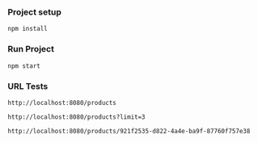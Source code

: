 ### Project setup
```
npm install
```

### Run Project
```
npm start
```

### URL Tests

```
http://localhost:8080/products
```

```
http://localhost:8080/products?limit=3
```

```
http://localhost:8080/products/921f2535-d822-4a4e-ba9f-87760f757e38
```
